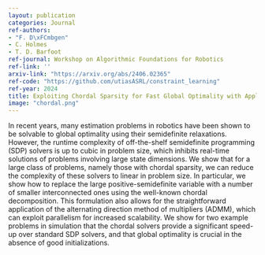 ```yaml
---
layout: publication
categories: Journal
ref-authors:
- "F. D\xFCmbgen"
- C. Holmes
- T. D. Barfoot
ref-journal: Workshop on Algorithmic Foundations for Robotics
ref-link: ''
arxiv-link: "https://arxiv.org/abs/2406.02365"
ref-code: "https://github.com/utiasASRL/constraint_learning"
ref-year: 2024
title: Exploiting Chordal Sparsity for Fast Global Optimality with Application to Localization
image: "chordal.png"
---
```


In recent years, many estimation problems in robotics have been shown to be solvable to global optimality using their semidefinite relaxations. However, the runtime complexity of off-the-shelf semidefinite programming (SDP) solvers is up to cubic in problem size, which inhibits real-time solutions of problems involving large state dimensions. We show that for a large class of problems, namely those with chordal sparsity, we can reduce the complexity of these solvers to linear in problem size. In particular, we show how to replace the large positive-semidefinite variable with a number of smaller interconnected ones using the well-known chordal decomposition. This formulation also allows for the straightforward application of the alternating direction method of multipliers (ADMM), which can exploit parallelism for increased scalability. We show for two example problems in simulation that the chordal solvers provide a significant speed-up over standard SDP solvers, and that global optimality is crucial in the absence of good initializations. 

